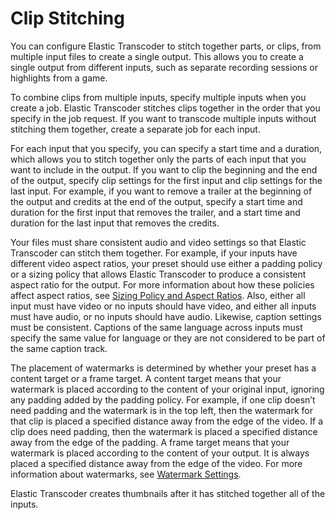 # Clip Stitching<a name="clip-stitching"></a>

You can configure Elastic Transcoder to stitch together parts, or clips, from multiple input files to create a single output\. This allows you to create a single output from different inputs, such as separate recording sessions or highlights from a game\.

To combine clips from multiple inputs, specify multiple inputs when you create a job\. Elastic Transcoder stitches clips together in the order that you specify in the job request\. If you want to transcode multiple inputs without stitching them together, create a separate job for each input\.

For each input that you specify, you can specify a start time and a duration, which allows you to stitch together only the parts of each input that you want to include in the output\. If you want to clip the beginning and the end of the output, specify clip settings for the first input and clip settings for the last input\. For example, if you want to remove a trailer at the beginning of the output and credits at the end of the output, specify a start time and duration for the first input that removes the trailer, and a start time and duration for the last input that removes the credits\. 

Your files must share consistent audio and video settings so that Elastic Transcoder can stitch them together\. For example, if your inputs have different video aspect ratios, your preset should use either a padding policy or a sizing policy that allows Elastic Transcoder to produce a consistent aspect ratio for the output\. For more information about how these policies affect aspect ratios, see [Sizing Policy and Aspect Ratios](aspect-ratios.md)\. Also, either all input must have video or no inputs should have video, and either all inputs must have audio, or no inputs should have audio\. Likewise, caption settings must be consistent\. Captions of the same language across inputs must specify the same value for language or they are not considered to be part of the same caption track\.

The placement of watermarks is determined by whether your preset has a content target or a frame target\. A content target means that your watermark is placed according to the content of your original input, ignoring any padding added by the padding policy\. For example, if one clip doesn’t need padding and the watermark is in the top left, then the watermark for that clip is placed a specified distance away from the edge of the video\. If a clip does need padding, then the watermark is placed a specified distance away from the edge of the padding\. A frame target means that your watermark is placed according to the content of your output\. It is always placed a specified distance away from the edge of the video\. For more information about watermarks, see [Watermark Settings](preset-settings.md#preset-settings-watermarks)\.

Elastic Transcoder creates thumbnails after it has stitched together all of the inputs\.